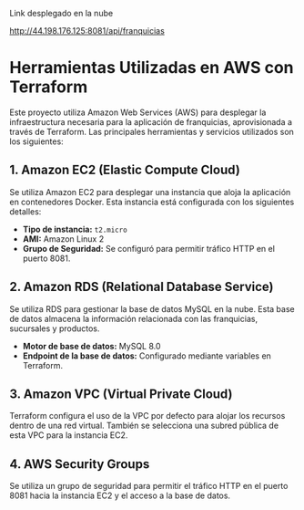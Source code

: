 
Link desplegado en la nube

http://44.198.176.125:8081/api/franquicias


# Herramientas Utilizadas en AWS con Terraform

Este proyecto utiliza Amazon Web Services (AWS) para desplegar la infraestructura necesaria para la aplicación de franquicias, aprovisionada a través de Terraform. Las principales herramientas y servicios utilizados son los siguientes:

## 1. Amazon EC2 (Elastic Compute Cloud)
Se utiliza Amazon EC2 para desplegar una instancia que aloja la aplicación en contenedores Docker. Esta instancia está configurada con los siguientes detalles:
- **Tipo de instancia:** `t2.micro`
- **AMI:** Amazon Linux 2
- **Grupo de Seguridad:** Se configuró para permitir tráfico HTTP en el puerto 8081.

## 2. Amazon RDS (Relational Database Service)
Se utiliza RDS para gestionar la base de datos MySQL en la nube. Esta base de datos almacena la información relacionada con las franquicias, sucursales y productos.

- **Motor de base de datos:** MySQL 8.0
- **Endpoint de la base de datos:** Configurado mediante variables en Terraform.

## 3. Amazon VPC (Virtual Private Cloud)
Terraform configura el uso de la VPC por defecto para alojar los recursos dentro de una red virtual. También se selecciona una subred pública de esta VPC para la instancia EC2.

## 4. AWS Security Groups
Se utiliza un grupo de seguridad para permitir el tráfico HTTP en el puerto 8081 hacia la instancia EC2 y el acceso a la base de datos.
